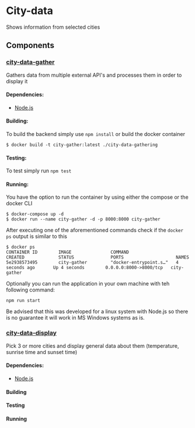 # City-data
Shows information from selected cities

## Components

### [city-data-gather](./city-data-gathering "backend component")
Gathers data from multiple external API's and processes them in order to display it

#### Dependencies:
- [Node.js](https://nodejs.org/en/)


#### Building:
To build the backend simply use `npm install` or build the docker container
```
$ docker build -t city-gather:latest ./city-data-gathering
```

#### Testing:
To test simply run `npm test`


#### Running:
You have the option to run the container by using either the compose or the docker CLI
```
$ docker-compose up -d
$ docker run --name city-gather -d -p 8000:8000 city-gather
```
After executing one of the aforementioned commands check if the `docker ps` output is similar to this
```
$ docker ps
CONTAINER ID        IMAGE               COMMAND                  CREATED             STATUS              PORTS                    NAMES
5e2938573495        city-gather         "docker-entrypoint.s…"   4 seconds ago       Up 4 seconds        0.0.0.0:8000->8000/tcp   city-gather
```


Optionally you can run the application in your own machine with teh following command:
```
npm run start
```

Be advised that this was developed for a linux system with Node.js so there is no guarantee it will work in MS Windows systems as is.


### [city-data-display](./city-data-display "frontend component")
Pick 3 or more cities and display general data about them (temperature, sunrise time and sunset time)

#### Dependencies:
- [Node.js](https://nodejs.org/en/)

#### Building
#### Testing
#### Running



